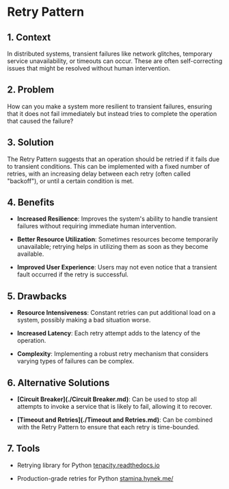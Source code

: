 # Retry Pattern


## 1. Context

In distributed systems, transient failures like network glitches, temporary service unavailability, or timeouts can occur. These are often self-correcting issues that might be resolved without human intervention.


## 2. Problem

How can you make a system more resilient to transient failures, ensuring that it does not fail immediately but instead tries to complete the operation that caused the failure?


## 3. Solution

The Retry Pattern suggests that an operation should be retried if it fails due to transient conditions. This can be implemented with a fixed number of retries, with an increasing delay between each retry (often called "backoff"), or until a certain condition is met.


## 4. Benefits

- **Increased Resilience**: Improves the system's ability to handle transient failures without requiring immediate human intervention.

- **Better Resource Utilization**: Sometimes resources become temporarily unavailable; retrying helps in utilizing them as soon as they become available.

- **Improved User Experience**: Users may not even notice that a transient fault occurred if the retry is successful.


## 5. Drawbacks

- **Resource Intensiveness**: Constant retries can put additional load on a system, possibly making a bad situation worse.

- **Increased Latency**: Each retry attempt adds to the latency of the operation.

- **Complexity**: Implementing a robust retry mechanism that considers varying types of failures can be complex.


## 6. Alternative Solutions

- **[Circuit Breaker](./Circuit Breaker.md)**: Can be used to stop all attempts to invoke a service that is likely to fail, allowing it to recover.

- **[Timeout and Retries](./Timeout and Retries.md)**: Can be combined with the Retry Pattern to ensure that each retry is time-bounded.


## 7. Tools

- Retrying library for Python [tenacity.readthedocs.io](http://tenacity.readthedocs.io)

- Production-grade retries for Python [stamina.hynek.me/](https://stamina.hynek.me/)
